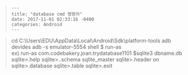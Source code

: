 > ```
> ---
> title: "database cmd 명령어"
> date: 2017-11-01 02:33:16 -0400
> categories: Android
> ---
> ```

> cd C:\Users\EDU\AppData\Local\Android\Sdk\platform-tools
> adb devides
> adb -s emulator-5554 shell
> $ run-as <package name>  
>   ex) run-as com.codebakery.joan.trydatabase1101
> $sqlite3 dbname.db
> sqlite>.help
> sqlite>..schema sqlite_master
> sqlite>.header on
> sqlite>.database
> sqlite>.table
> sqlite>.exit